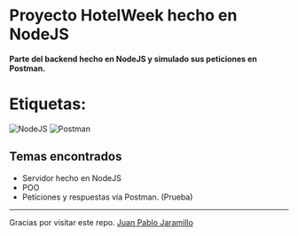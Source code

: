 # Proyecto HotelWeek hecho en NodeJS 

**Parte del backend hecho en NodeJS y simulado sus peticiones en Postman.**

# Etiquetas: 	
![NodeJS](https://img.shields.io/badge/node.js-6DA55F?style=for-the-badge&logo=node.js&logoColor=white)
![Postman](https://img.shields.io/badge/Postman-FF6C37?style=for-the-badge&logo=postman&logoColor=white)

 ## Temas encontrados
 * Servidor hecho en NodeJS
 * POO
 * Peticiones y respuestas vía Postman. (Prueba)

 * *** 
Gracias por visitar este repo. [Juan Pablo Jaramillo](https://github.com/HotSauce96)
